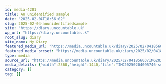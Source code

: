 ```yaml
---
id: media-4201
title: An unidentified sample
date: "2025-02-04T18:56:02"
slug: 2025-02-04-anunidentifiedsample
site: "https://diary.uncountable.uk"
wp_url: "https://diary.uncountable.uk"
root_slug: diary
site_name: My Diary
featured_media_url: "https://media.uncountable.uk/diary/2025/02/04185603/IMG20250204095746-scaled.webp"
featured_media_srcset: "https://media.uncountable.uk/diary/2025/02/04185603/IMG20250204095746-300x169.webp 300w, https://media.uncountable.uk/diary/2025/02/04185603/IMG20250204095746-1024x576.webp 1024w, https://media.uncountable.uk/diary/2025/02/04185603/IMG20250204095746-150x150.webp 150w, https://media.uncountable.uk/diary/2025/02/04185603/IMG20250204095746-640x360.webp 640w, https://media.uncountable.uk/diary/2025/02/04185603/IMG20250204095746-scaled.webp 2560w"
type: media
source_url: "https://media.uncountable.uk/diary/2025/02/04185603/IMG20250204095746-scaled.webp"
media_details: {"width":2560,"height":1440,"file":"IMG20250204095746-scaled.webp","filesize":88062,"sizes":{"medium":{"file":"IMG20250204095746-300x169.webp","width":300,"height":169,"filesize":9946,"mime_type":"image/webp","source_url":"https://media.uncountable.uk/diary/2025/02/04185603/IMG20250204095746-300x169.webp"},"large":{"file":"IMG20250204095746-1024x576.webp","width":1024,"height":576,"filesize":29710,"mime_type":"image/webp","source_url":"https://media.uncountable.uk/diary/2025/02/04185603/IMG20250204095746-1024x576.webp"},"thumbnail":{"file":"IMG20250204095746-150x150.webp","width":150,"height":150,"filesize":7510,"mime_type":"image/webp","source_url":"https://media.uncountable.uk/diary/2025/02/04185603/IMG20250204095746-150x150.webp"},"mobwidth":{"file":"IMG20250204095746-640x360.webp","width":640,"height":360,"filesize":18294,"mime_type":"image/webp","source_url":"https://media.uncountable.uk/diary/2025/02/04185603/IMG20250204095746-640x360.webp"},"full":{"file":"IMG20250204095746-scaled.webp","width":2560,"height":1440,"mime_type":"image/webp","source_url":"https://media.uncountable.uk/diary/2025/02/04185603/IMG20250204095746-scaled.webp"}},"image_meta":{"aperture":"0","credit":"","camera":"","caption":"","created_timestamp":"0","copyright":"","focal_length":"0","iso":"0","shutter_speed":"0","title":"","orientation":"0","keywords":[]},"original_image":"IMG20250204095746.webp"}
category: []
tag: []
---
```


